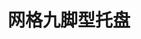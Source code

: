 ---
title: "网格九脚型托盘"
description: "四面可插，使用加强筋，颜色可定制"
image : "images/products/open-nine/9leg-main.jpg"
bg_image: "images/feature-bg.jpg"
product_categories: ["网格九脚型托盘"]
weight: 1
type: "products"
products:
  enable: true
  items:
    - name: "网格六脚型-1006"
      specs: "尺寸:100*60*14cm | 重量:3kg | 动载:0.2吨"
      image: "images/products/open-nine/6leg-1006.jpg" 

    - name: "网格九脚型-0808"
      specs: "尺寸:80*80*14cm | 重量:3.5kg | 动载:0.2吨"
      image: "images/products/open-nine/9leg-0808.jpg" 

    - name: "网格九脚型-0909"
      specs: "尺寸:90*90*14cm | 重量:4.2kg | 动载:0.2吨"
      image: "images/products/open-nine/9leg-0909.jpg" 

    - name: "网格九脚型-1008"
      specs: "尺寸:100*80*14cm | 重量:4.3、5.25kg | 动载:0.4吨"
      image: "images/products/open-nine/9leg-1008.jpg" 

    - name: "网格九脚型-1010"
      specs: "尺寸:100*100*14cm | 重量:5.2kg | 动载:0.4吨"
      image: "images/products/open-nine/9leg-1010.jpg" 

    - name: "网格九脚型-1111"
      specs: "尺寸:110*110*14cm | 重量:6、7kg | 动载:0.4、0.5吨"
      image: "images/products/open-nine/9leg-1111.jpg" 

    - name: "网格九脚型-1208"
      specs: "尺寸:120*80*14cm | 重量:5.5、6.25kg | 动载:0.4、0.6吨"
      image: "images/products/open-nine/9leg-1208.jpg" 

    - name: "网格九脚型-1210A"
      specs: "尺寸:120*100*14cm | 重量:6kg | 动载:0.4吨"
      image: "images/products/open-nine/9leg-1210.jpg" 
    
    - name: "网格九脚型-1210B"
      specs: "尺寸:120*100*14cm | 重量:7kg | 动载:0.5吨"
      image: "images/products/open-nine/9leg-1210.jpg" 

    - name: "网格九脚型-1210C"
      specs: "尺寸:120*100*14cm | 重量:8kg | 动载:0.6吨"
      image: "images/products/open-nine/9leg-1210.jpg" 

    - name: "网格九脚型-1210D"
      specs: "尺寸:120*100*14cm | 重量:9kg | 动载:0.7吨"
      image: "images/products/open-nine/9leg-1210.jpg" 

    - name: "网格九脚型-1211"
      specs: "尺寸:120*110*14cm | 重量:7kg | 动载:0.6吨"
      image: "images/products/open-nine/9leg-1211.jpg" 

    - name: "网格九脚型-1212"
      specs: "尺寸:120*120*14cm | 重量:8.25kg | 动载:0.7吨"
      image: "images/products/open-nine/9leg-1212.jpg" 
    
    - name: "网格九脚型-1311"
      specs: "尺寸:130*110*14cm | 重量:8.8kg | 动载:0.8吨"
      image: "images/products/open-nine/9leg-1311.jpg" 
---